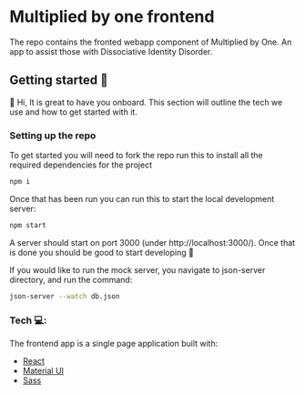 # Multiplied by one frontend
The repo contains the fronted webapp component of Multiplied by One. An app to assist those with Dissociative Identity Disorder.

## Getting started 🚀
👋 Hi, It is great to have you onboard. This section will outline the tech we use and how to get started with it.

### Setting up the repo
To get started you will need to fork the repo run this to install all the required dependencies for the project
```bash
npm i
```

Once that has been run you can run this to start the local development server:
```bash
npm start
```
A server should start on port 3000 (under http://localhost:3000/).
Once that is done you should be good to start developing 🧪

If you would like to run the mock server, you navigate to json-server directory, and run the command:
```bash
json-server --watch db.json
```

### Tech 💻:
The frontend app is a single page application built with:
 * [React](https://create-react-app.dev/)
 * [Material UI](https://material-ui.com/)
 * [Sass](https://sass-lang.com/)


